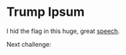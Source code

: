 # Trump Ipsum

I hid the flag in this huge, great [speech](https://github.com/FlyN-Nick/BlueHatsCTF/blob/main/misc/trump_ipsum/trump.txt.gz).

Next challenge:
